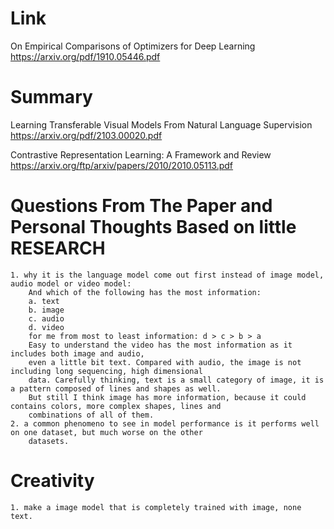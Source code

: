 Link
===============
<p>

On Empirical Comparisons of Optimizers for Deep Learning
https://arxiv.org/pdf/1910.05446.pdf

</p>

Summary
===============
<p>

Learning Transferable Visual Models From Natural Language Supervision
https://arxiv.org/pdf/2103.00020.pdf

Contrastive Representation Learning: A Framework and Review
https://arxiv.org/ftp/arxiv/papers/2010/2010.05113.pdf

</p>

Questions From The Paper and Personal Thoughts Based on little RESEARCH
===============
    1. why it is the language model come out first instead of image model, audio model or video model:
        And which of the following has the most information:
        a. text
        b. image
        c. audio
        d. video
        for me from most to least information: d > c > b > a
        Easy to understand the video has the most information as it includes both image and audio, 
        even a little bit text. Compared with audio, the image is not including long sequencing, high dimensional
        data. Carefully thinking, text is a small category of image, it is a pattern composed of lines and shapes as well.
        But still I think image has more information, because it could contains colors, more complex shapes, lines and 
        combinations of all of them. 
    2. a common phenomeno to see in model performance is it performs well on one dataset, but much worse on the other 
        datasets. 
        

Creativity
==============
    1. make a image model that is completely trained with image, none text.